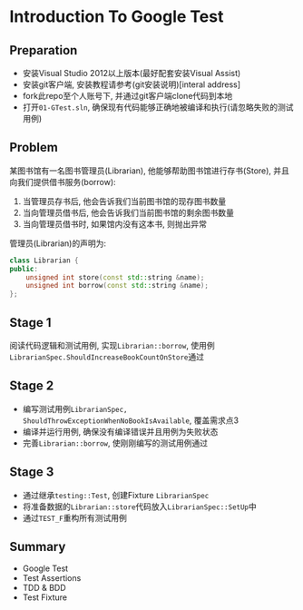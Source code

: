 Introduction To Google Test
===========
## Preparation
* 安装Visual Studio 2012以上版本(最好配套安装Visual Assist)
* 安装git客户端, 安装教程请参考(git安装说明)[interal address]
* fork此repo至个人账号下, 并通过git客户端clone代码到本地
* 打开`01-GTest.sln`, 确保现有代码能够正确地被编译和执行(请忽略失败的测试用例)

## Problem
某图书馆有一名图书管理员(Librarian), 他能够帮助图书馆进行存书(Store), 并且向我们提供借书服务(borrow):

1. 当管理员存书后, 他会告诉我们当前图书馆的现存图书数量
2. 当向管理员借书后, 他会告诉我们当前图书馆的剩余图书数量
3. 当向管理员借书时, 如果馆内没有这本书, 则抛出异常

管理员(Librarian)的声明为:
``` c++
class Librarian {
public:
	unsigned int store(const std::string &name);
	unsigned int borrow(const std::string &name);
};
```

## Stage 1
阅读代码逻辑和测试用例, 实现`Librarian::borrow`, 使用例`LibrarianSpec.ShouldIncreaseBookCountOnStore`通过

## Stage 2
* 编写测试用例`LibrarianSpec, ShouldThrowExceptionWhenNoBookIsAvailable`, 覆盖需求点3
* 编译并运行用例, 确保没有编译错误并且用例为失败状态
* 完善`Librarian::borrow`, 使刚刚编写的测试用例通过

## Stage 3
* 通过继承`testing::Test`, 创建Fixture `LibrarianSpec`
* 将准备数据的`Librarian::store`代码放入`LibrarianSpec::SetUp`中
* 通过`TEST_F`重构所有测试用例

## Summary
* Google Test
* Test Assertions
* TDD & BDD
* Test Fixture
